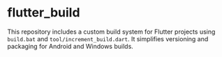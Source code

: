 # flutter_build
This repository includes a custom build system for Flutter projects using `build.bat` and `tool/increment_build.dart`. It simplifies versioning and packaging for Android and Windows builds.

